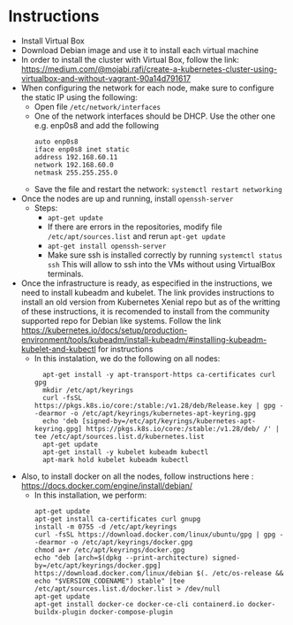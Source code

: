 # Instructions

- Install Virtual Box
- Download Debian image and use it to install each virtual machine
- In order to install the cluster with Virtual Box, follow the link:
    https://medium.com/@mojabi.rafi/create-a-kubernetes-cluster-using-virtualbox-and-without-vagrant-90a14d791617
- When configuring the network for each node, make sure to configure the static IP using the following:
  - Open file `/etc/network/interfaces`
  - One of the network interfaces should be DHCP. Use the other one e.g. enp0s8 and add the following
    ```
    auto enp0s8 
    iface enp0s8 inet static
    address 192.168.60.11
    network 192.168.60.0
    netmask 255.255.255.0
    ```
  - Save the file and restart the network: `systemctl restart networking`
- Once the nodes are up and running, install `openssh-server`
  - Steps:
    - `apt-get update`
    - If there are errors in the repositories, modify file `/etc/apt/sources.list` and rerun `apt-get update`
    - `apt-get install openssh-server`
    - Make sure ssh is installed correctly by running `systemctl status ssh`
  This will allow to ssh into the VMs without using VirtualBox terminals.
- Once the infrastructure is ready, as especified in the instructions, we need to install kubeadm and kubelet. The link provides instructions to install an old version from Kubernetes Xenial repo but as of the writting of these instructions, it is recomended to install from the community supported repo for Debian like systems. Follow the link https://kubernetes.io/docs/setup/production-environment/tools/kubeadm/install-kubeadm/#installing-kubeadm-kubelet-and-kubectl for instructions
  - In this instalation, we do the following on all nodes:
    ```
      apt-get install -y apt-transport-https ca-certificates curl gpg
      mkdir /etc/apt/keyrings
      curl -fsSL https://pkgs.k8s.io/core:/stable:/v1.28/deb/Release.key | gpg --dearmor -o /etc/apt/keyrings/kubernetes-apt-keyring.gpg
      echo 'deb [signed-by=/etc/apt/keyrings/kubernetes-apt-keyring.gpg] https://pkgs.k8s.io/core:/stable:/v1.28/deb/ /' | tee /etc/apt/sources.list.d/kubernetes.list
      apt-get update
      apt-get install -y kubelet kubeadm kubectl
      apt-mark hold kubelet kubeadm kubectl
    ```
- Also, to install docker on all the nodes, follow instructions here : https://docs.docker.com/engine/install/debian/
  - In this installation, we perform:
    ```
    apt-get update
    apt-get install ca-certificates curl gnupg
    install -m 0755 -d /etc/apt/keyrings
    curl -fsSL https://download.docker.com/linux/ubuntu/gpg | gpg --dearmor -o /etc/apt/keyrings/docker.gpg
    chmod a+r /etc/apt/keyrings/docker.gpg
    echo "deb [arch=$(dpkg --print-architecture) signed-by=/etc/apt/keyrings/docker.gpg] https://download.docker.com/linux/debian $(. /etc/os-release && echo "$VERSION_CODENAME") stable" |tee /etc/apt/sources.list.d/docker.list > /dev/null
    apt-get update
    apt-get install docker-ce docker-ce-cli containerd.io docker-buildx-plugin docker-compose-plugin
    ```

